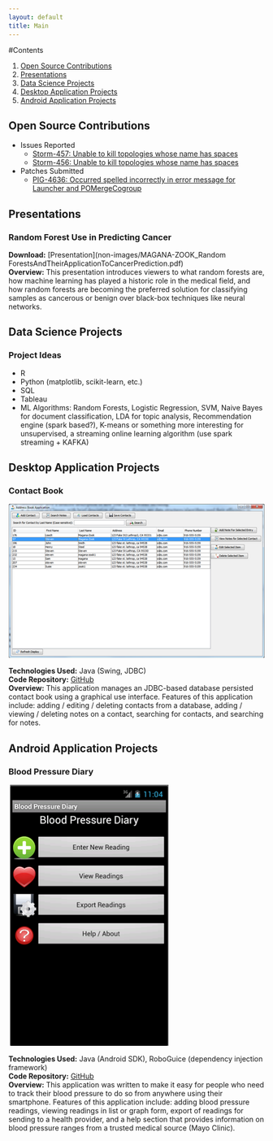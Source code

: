 ```yaml
---
layout: default
title: Main
---
```


#Contents
1. [Open Source Contributions]({{page.url}}#OpenSource)
2. [Presentations]({{page.url}}#Presentations)
3. [Data Science Projects]({{page.url}}#DataScienceProjects)
4. [Desktop Application Projects]({{page.url}}#DesktopAppProjects)
5. [Android Application Projects]({{page.url}}#AndroidAppProjects)


## <a name="OpenSource"> Open Source Contributions
* Issues Reported
  * [Storm-457: Unable to kill topologies whose name has spaces](https://issues.apache.org/jira/browse/STORM-457) 
  * [Storm-456: Unable to kill topologies whose name has spaces](https://issues.apache.org/jira/browse/STORM-456)
* Patches Submitted
  * [PIG-4636: Occurred spelled incorrectly in error message for Launcher and POMergeCogroup](https://issues.apache.org/jira/browse/PIG-4636)

## <a name="Presentations"></a>Presentations
### Random Forest Use in Predicting Cancer
**Download:** [Presentation](non-images/MAGANA-ZOOK_Random ForestsAndTheirApplicationToCancerPrediction.pdf)     
**Overview:** This presentation introduces viewers to what random forests are, how machine learning has played a historic role in the medical field, and how random forests are becoming the preferred solution for classifying samples as cancerous or benign over black-box techniques like neural networks.
 

<h2>
<a name="DataScienceProjects"></a>Data Science Projects
</h2>
<h3>Project Ideas</h3>
<p>
<ul>
<li>R</li>
<li>Python (matplotlib, scikit-learn, etc.)</li>
<li>SQL</li>
<li>Tableau</li>
<li>ML Algorithms: Random Forests, Logistic Regression, SVM, Naive Bayes for document classification, LDA for topic analysis, Recommendation engine (spark based?), K-means or something more interesting for unsupervised, a streaming online learning algorithm (use spark streaming + KAFKA)</li>
</ul>
</p>

<h2>
<a name="DesktopAppProjects"></a>Desktop Application Projects
</h2>
<h3>Contact Book</h3>
<img src="images/contact_book_screenshot.png" alt="Screenshot of the main user interface in the contact book application." />
<p>
<b>Technologies Used:</b> Java (Swing, JDBC)
<br/>
<b>Code Repository:</b> <a href="https://github.com/stevenmz/DatabaseContactBook">GitHub</a>
<br/>
<b>Overview:</b> This application manages an JDBC-based database persisted contact book using a graphical use interface. Features of this application include: adding / editing / deleting contacts from a database, adding / viewing / deleting notes on a contact, searching for contacts, and searching for notes.
</p>

<h2>
<a name="AndroidAppProjects"></a>Android Application Projects
</h2>
<h3>Blood Pressure Diary</h3>
<img src="images/BloodPressureAndroidMainScreen.png" alt="Screenshot of the main user interface in the Blood Pressure Diary application." />
<p>
<b>Technologies Used:</b> Java (Android SDK), RoboGuice (dependency injection framework)
<br/>
<b>Code Repository:</b> <a href="https://github.com/stevenmz/BloodPressureDiary">GitHub</a>
<br/>
<b>Overview:</b> This application was written to make it easy for people who need to track their blood pressure to do so from anywhere using their smartphone. Features of this application include: adding blood pressure readings, viewing readings in list or graph form, export of readings for sending to a health provider, and a help section that provides information on blood pressure ranges from a trusted medical source (Mayo Clinic).
</p>

